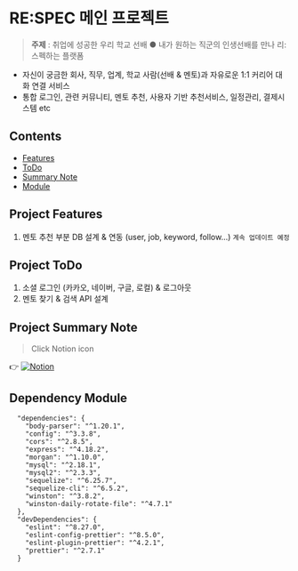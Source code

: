 # RE:SPEC 메인 프로젝트

>**주제** : 취업에 성공한 우리 학교 선배 ● 내가 원하는 직군의 인생선배를 만나 리:스펙하는 플랫폼

- 자신이 궁금한 회사, 직무, 업계, 학교 사람(선배 & 멘토)과 자유로운 1:1 커리어 대화 연결 서비스
- 통합 로그인, 관련 커뮤니티, 멘토 추천, 사용자 기반 추천서비스, 일정관리, 결제시스템 etc

## Contents

- [Features](#Project-Features)
- [ToDo](#Project-ToDo)
- [Summary Note](#Project-Summary-Note)
- [Module](#Dependency-Module)

## Project Features

1. 멘토 추천 부분 DB 설계 & 연동 (user, job, keyword, follow...) `계속 업데이트 예정`

## Project ToDo

1. 소셜 로그인 (카카오, 네이버, 구글, 로컬) & 로그아웃
2. 멘토 찾기 & 검색 API 설계

## Project Summary Note
> Click Notion icon

👉 [![Notion](https://img.shields.io/badge/Notion-000000.svg?style=flat&logo=Notion&logoColor=white)](https://quilt-tanker-16d.notion.site/RE-SPEC-1c8f389a7b924283a8c5401e07ff334a)

## Dependency Module

```
  "dependencies": {
    "body-parser": "^1.20.1",
    "config": "^3.3.8",
    "cors": "^2.8.5",
    "express": "^4.18.2",
    "morgan": "^1.10.0",
    "mysql": "^2.18.1",
    "mysql2": "^2.3.3",
    "sequelize": "^6.25.7",
    "sequelize-cli": "^6.5.2",
    "winston": "^3.8.2",
    "winston-daily-rotate-file": "^4.7.1"
  },
  "devDependencies": {
    "eslint": "^8.27.0",
    "eslint-config-prettier": "^8.5.0",
    "eslint-plugin-prettier": "^4.2.1",
    "prettier": "^2.7.1"
  }
```

